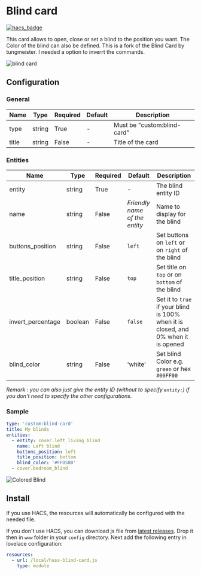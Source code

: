 # Blind card

[![hacs_badge](https://img.shields.io/badge/HACS-Default-orange.svg?style=for-the-badge)](https://github.com/custom-components/hacs)

This card allows to open, close or set a blind to the position you want. The Color of the blind can also be defined. 
This is a fork of the Blind Card by tungmeister. I needed a option to inverrt the commands.

![blind card](https://raw.githubusercontent.com/tungmeister/hass-blind-card/master/images/blind-anim.gif)

## Configuration

### General

| Name | Type | Required | Default | Description
| ---- | ---- | -------- | ------- | -----------
| type | string | True | - | Must be "custom:blind-card"
| title | string | False | - | Title of the card

### Entities

| Name | Type | Required | Default | Description
| ---- | ---- | -------- | ------- | -----------
| entity | string | True | - | The blind entity ID
| name | string | False | _Friendly name of the entity_ | Name to display for the blind
| buttons_position | string | False | `left` | Set buttons on `left` or on `right` of the blind
| title_position | string | False | `top` | Set title on `top` or on `bottom` of the blind
| invert_percentage | boolean | False | `false` | Set it to `true` if your blind is 100% when it is closed, and 0% when it is opened
| blind_color | string | False | 'white' | Set blind Color e.g. `green` or hex `#00FF00`

_Remark : you can also just give the entity ID (without to specify `entity:`) if you don't need to specify the other configurations._

### Sample

```yaml
type: 'custom:blind-card'
title: My blinds
entities:
  - entity: cover.left_living_blind
    name: Left blind
    buttons_position: left
    title_position: bottom
    blind_color: '#FFD580'
  - cover.bedroom_blind
```
![Colored Blind](https://raw.githubusercontent.com/tungmeister/hass-blind-card/master/images/colored.png)

## Install

If you use HACS, the resources will automatically be configured with the needed file.

If you don't use HACS, you can download js file from [latest releases](https://github.com/tungmeister/hass-blind-card/releases/). Drop it then in `www` folder in your `config` directory. Next add the following entry in lovelace configuration:

```yaml
resources:
  - url: /local/hass-blind-card.js
    type: module
```
